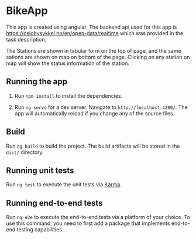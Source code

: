 # BikeApp

This app is created using angular. The backend api used for this app is https://oslobysykkel.no/en/open-data/realtime which was provided in the task description.

The Stations are shown in tabular form on the top of page, and the same sations are shown on map on bottom of the page.
Clicking on any station on map will show the status information of the station.


## Running the app

1. Run `npm install` to install the dependencies. 

2. Run `ng serve` for a dev server. Navigate to `http://localhost:4200/`. The app will automatically reload if you change any of the source files.


## Build

Run `ng build` to build the project. The build artifacts will be stored in the `dist/` directory.

## Running unit tests

Run `ng test` to execute the unit tests via [Karma](https://karma-runner.github.io).

## Running end-to-end tests

Run `ng e2e` to execute the end-to-end tests via a platform of your choice. To use this command, you need to first add a package that implements end-to-end testing capabilities.

